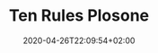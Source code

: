 ---
title: "Ten Rules Plosone"
images: # Create a folder in /static/images/tools that has the same name as this current markdown file and place the images there. We only need the file name here. If this is not clear, please refer to existing tools as references.
  - path: ten-rules-plosone-landing.png
categories:
  - Guides
  - Life
tags:
  - Research Guide
  - PhD Guide
links:
  - name: Ten Simple Rules by PLoS One
    link: https://collections.plos.org/ten-simple-rules
summary: Series of quick "Ten Simple Rules" articles for research scientists to manage challenges in their careers. Number of articles are life-science specific, but rest the of articles are general enough for any researcher.
features:
platforms:
fields:
plans:
date: 2020-04-26T22:09:54+02:00
draft: false
---